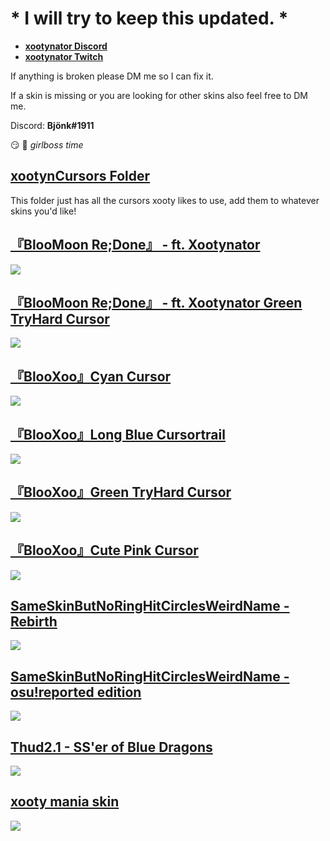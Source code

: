 # * I will try to keep this updated. *

* [**xootynator Discord**](https://discord.gg/CardboardBox)
* [**xootynator Twitch**](https://www.twitch.tv/xootynator)

If anything is broken please DM me so I can fix it. 

If a skin is missing or you are looking for other skins also feel free to DM me.

Discord: **Bjönk#1911**

:smirk: :nail_care: *girlboss time*
## [ xootynCursors Folder](https://drive.google.com/drive/folders/1DmeGqjTKRoWmHhdhYdfnsZWvTe7IUttt?usp=sharing)
This folder just has all the cursors xooty likes to use, add them to whatever skins you'd like!

## [『BlooMoon Re;Done』 - ft. Xootynator ](https://bit.ly/3sw7qzW)
![](https://i.imgur.com/BU931jS.png)

## [『BlooMoon Re;Done』 - ft. Xootynator Green TryHard Cursor ](https://drive.google.com/file/d/13HTriwuF7OjSPbKQHMcc6pjjP9Q436vb/view?usp=sharing)
![](https://i.imgur.com/H8KSSx0.jpg)

## [『BlooXoo』Cyan Cursor](https://dain.cafe/xoo/-_BlooXoo_-.osk)
![](https://i.imgur.com/kxzPWYx.png)

## [『BlooXoo』Long Blue Cursortrail](https://drive.google.com/file/d/1NyeyrayKGCWsvR08XpUgUddpSMFHBjsv/view?usp=sharing)
![](https://i.imgur.com/ktaEFla.png)

## [『BlooXoo』Green TryHard Cursor](https://drive.google.com/file/d/198VmN125CrVYB2khedz29yv-cK2HTOXz/view?usp=sharing)
![](https://i.imgur.com/BKo0PZu.png)

## [『BlooXoo』Cute Pink Cursor](https://drive.google.com/file/d/1vHD8zTAuY5PnPyhjqlGEInKUKLhyb8Te/view?usp=sharing)
![](https://i.imgur.com/2UD1Ctm.png)

## [SameSkinButNoRingHitCirclesWeirdName - Rebirth](https://drive.google.com/file/d/1PzgE4WmxVcXOv7hQPrQzfzGmkWkAft3v/view?usp=sharing)
![](https://i.imgur.com/2fUiMGC.jpg)

## [SameSkinButNoRingHitCirclesWeirdName - osu!reported edition](https://drive.google.com/file/d/1ukkyvufm0jZ2btDXA_6xqNxnSav_grbP/view?usp=sharing)
![](https://i.imgur.com/FfCU44B.jpg)

## [Thud2.1 - SS'er of Blue Dragons](https://drive.google.com/file/d/19oyDex0XSOfvBk7_tX7HdEXjtE4ZWlam/view?usp=sharing)
![](https://i.imgur.com/Olk0VBd.jpg)
 
## [xooty mania skin](https://mega.nz/file/dOZxlQgA#9hU7wLeu_UMKgQXUF9wMXXTaJmznYPk25lGta-7061U)
![](https://i.imgur.com/02Kkbzg.png)

